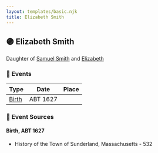 ```yaml
---
layout: templates/basic.njk
title: Elizabeth Smith
---
```

## 🟣 Elizabeth Smith

Daughter of [Samuel Smith](/people/8/86804391) and [Elizabeth ](/people/7/71389724)

### 📆 Events

Type | Date | Place
------ | ------ | ------
[Birth](#event-event-2) | ABT 1627 |

### 📰 Event Sources

#### <a id="event-event-2"></a> Birth, ABT 1627
* History of the Town of Sunderland, Massachusetts  - 532